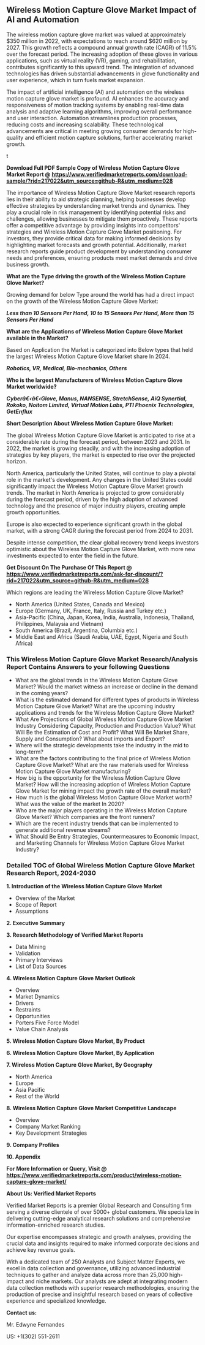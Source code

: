 <h2>Wireless Motion Capture Glove Market Impact of AI and Automation</h2><p>The wireless motion capture glove market was valued at approximately $350 million in 2022, with expectations to reach around $620 million by 2027. This growth reflects a compound annual growth rate (CAGR) of 11.5% over the forecast period. The increasing adoption of these gloves in various applications, such as virtual reality (VR), gaming, and rehabilitation, contributes significantly to this upward trend. The integration of advanced technologies has driven substantial advancements in glove functionality and user experience, which in turn fuels market expansion.</p><p>The impact of artificial intelligence (AI) and automation on the wireless motion capture glove market is profound. AI enhances the accuracy and responsiveness of motion tracking systems by enabling real-time data analysis and adaptive learning algorithms, improving overall performance and user interaction. Automation streamlines production processes, reducing costs and increasing scalability. These technological advancements are critical in meeting growing consumer demands for high-quality and efficient motion capture solutions, further accelerating market growth.</p>t</p><p id="" class=""><strong>Download Full PDF Sample Copy of Wireless Motion Capture Glove Market Report @ <a href="https://www.verifiedmarketreports.com/download-sample/?rid=217022&utm_source=github-R&utm_medium=028" target="_blank">https://www.verifiedmarketreports.com/download-sample/?rid=217022&utm_source=github-R&utm_medium=028</a></strong></p><p>The importance of&nbsp;Wireless Motion Capture Glove Market research reports lies in their ability to aid strategic planning, helping businesses develop effective strategies by understanding market trends and dynamics. They play a crucial role in risk management by identifying potential risks and challenges, allowing businesses to mitigate them proactively. These reports offer a competitive advantage by providing insights into competitors' strategies and Wireless Motion Capture Glove Market positioning. For investors, they provide critical data for making informed decisions by highlighting market forecasts and growth potential. Additionally, market research reports guide product development by understanding consumer needs and preferences, ensuring products meet market demands and drive business growth.</p><p><strong>What are the&nbsp;Type driving the growth of the Wireless Motion Capture Glove Market?</strong></p><p id="" class="">Growing demand for below Type around the world has had a direct impact on the growth of the Wireless Motion Capture Glove Market:</p><em><strong>Less than 10 Sensors Per Hand, 10 to 15 Sensors Per Hand, More than 15 Sensors Per Hand</strong></em></p><strong>What are the&nbsp;Applications&nbsp;of Wireless Motion Capture Glove Market available in the Market?</strong></p><p id="" class="">Based on Application the Market is categorized into Below types that held the largest Wireless Motion Capture Glove Market share In 2024.</p><em><strong>Robotics, VR, Medical, Bio-mechanics, Others</strong></em></p><strong>Who is the largest Manufacturers of Wireless Motion Capture Glove Market worldwide?</strong></p><p><em><strong>Cyberâ€‹â€‹Glove, Manus, NANSENSE, StretchSense, AiQ Synertial, Rokoko, Noitom Limited, Virtual Motion Labs, PTI Phoenix Technologies, GetEnflux</strong></em></p><p id="" class=""><strong>Short Description About Wireless Motion Capture Glove Market:</strong></p><p>The global Wireless Motion Capture Glove Market is anticipated to rise at a considerable rate during the forecast period, between 2023 and 2031. In 2022, the market is growing steadily, and with the increasing adoption of strategies by key players, the market is expected to rise over the projected horizon.</p><p>North America, particularly the United States, will continue to play a pivotal role in the market's development. Any changes in the United States could significantly impact the Wireless Motion Capture Glove Market growth trends. The market in North America is projected to grow considerably during the forecast period, driven by the high adoption of advanced technology and the presence of major industry players, creating ample growth opportunities.</p><p>Europe is also expected to experience significant growth in the global market, with a strong CAGR during the forecast period from 2024 to 2031.</p><p>Despite intense competition, the clear global recovery trend keeps investors optimistic about the Wireless Motion Capture Glove Market, with more new investments expected to enter the field in the future.</p><p id="" class=""><strong>Get Discount On The Purchase Of This Report @ <a href="https://www.verifiedmarketreports.com/ask-for-discount/?rid=217022&utm_source=github-R&utm_medium=028" target="_blank">https://www.verifiedmarketreports.com/ask-for-discount/?rid=217022&utm_source=github-R&utm_medium=028</a></strong></p>Which regions are leading the Wireless Motion Capture Glove Market?</p><ul><li>North America (United States, Canada and Mexico)</li><li>Europe (Germany, UK, France, Italy, Russia and Turkey etc.)</li><li>Asia-Pacific (China, Japan, Korea, India, Australia, Indonesia, Thailand, Philippines, Malaysia and Vietnam)</li><li>South America (Brazil, Argentina, Columbia etc.)</li><li>Middle East and Africa (Saudi Arabia, UAE, Egypt, Nigeria and South Africa)</li></ul><h3 id="" class="">This Wireless Motion Capture Glove Market Research/Analysis Report Contains Answers to your following Questions</h3><ul><li>What are the global trends in the Wireless Motion Capture Glove Market? Would the market witness an increase or decline in the demand in the coming years?</li><li>What is the estimated demand for different types of products in Wireless Motion Capture Glove Market? What are the upcoming industry applications and trends for the Wireless Motion Capture Glove Market?</li><li>What Are Projections of Global Wireless Motion Capture Glove Market Industry Considering Capacity, Production and Production Value? What Will Be the Estimation of Cost and Profit? What Will Be Market Share, Supply and Consumption? What about imports and Export?</li><li>Where will the strategic developments take the industry in the mid to long-term?</li><li>What are the factors contributing to the final price of Wireless Motion Capture Glove Market? What are the raw materials used for Wireless Motion Capture Glove Market manufacturing?</li><li>How big is the opportunity for the Wireless Motion Capture Glove Market? How will the increasing adoption of Wireless Motion Capture Glove Market for mining impact the growth rate of the overall market?</li><li>How much is the global Wireless Motion Capture Glove Market worth? What was the value of the market In 2020?</li><li>Who are the major players operating in the Wireless Motion Capture Glove Market? Which companies are the front runners?</li><li>Which are the recent industry trends that can be implemented to generate additional revenue streams?</li><li>What Should Be Entry Strategies, Countermeasures to Economic Impact, and Marketing Channels for Wireless Motion Capture Glove Market Industry?</li></ul><h3 id="" class="">Detailed TOC of Global Wireless Motion Capture Glove Market Research Report, 2024-2030</h3><p id="" class=""><strong>1. Introduction of the Wireless Motion Capture Glove Market</strong></p><ul><li>Overview of the Market</li><li>Scope of Report</li><li>Assumptions</li></ul><p id="" class=""><strong>2. Executive Summary</strong></p><p id="" class=""><strong>3. Research Methodology of Verified Market Reports</strong></p><ul><li>Data Mining</li><li>Validation</li><li>Primary Interviews</li><li>List of Data Sources</li></ul><p id="" class=""><strong>4. Wireless Motion Capture Glove Market Outlook</strong></p><ul><li>Overview</li><li>Market Dynamics</li><li>Drivers</li><li>Restraints</li><li>Opportunities</li><li>Porters Five Force Model</li><li>Value Chain Analysis</li></ul><p id="" class=""><strong>5. Wireless Motion Capture Glove Market, By Product</strong></p><p id="" class=""><strong>6. Wireless Motion Capture Glove Market, By Application</strong></p><p id="" class=""><strong>7. Wireless Motion Capture Glove Market, By Geography</strong></p><ul><li>North America</li><li>Europe</li><li>Asia Pacific</li><li>Rest of the World</li></ul><p id="" class=""><strong>8. Wireless Motion Capture Glove Market Competitive Landscape</strong></p><ul><li>Overview</li><li>Company Market Ranking</li><li>Key Development Strategies</li></ul><p id="" class=""><strong>9. Company Profiles</strong></p><p id="" class=""><strong>10. Appendix</strong></p><p id="" class=""><strong>For More Information or Query, Visit @ <a href="https://www.verifiedmarketreports.com/product/wireless-motion-capture-glove-market/" target="_blank">https://www.verifiedmarketreports.com/product/wireless-motion-capture-glove-market/</a></strong></p><p id="" class=""><strong>About Us: Verified Market Reports</strong></p><p id="" class="">Verified Market Reports is a premier Global Research and Consulting firm serving a diverse clientele of over 5000+ global customers. We specialize in delivering cutting-edge analytical research solutions and comprehensive information-enriched research studies.</p><p id="" class="">Our expertise encompasses strategic and growth analyses, providing the crucial data and insights required to make informed corporate decisions and achieve key revenue goals.</p><p id="" class="">With a dedicated team of 250 Analysts and Subject Matter Experts, we excel in data collection and governance, utilizing advanced industrial techniques to gather and analyze data across more than 25,000 high-impact and niche markets. Our analysts are adept at integrating modern data collection methods with superior research methodologies, ensuring the production of precise and insightful research based on years of collective experience and specialized knowledge.</p><p id="" class=""><strong>Contact us:</strong></p><p id="" class="">Mr. Edwyne Fernandes</p><p id="" class="">US: +1(302) 551-2611</p>